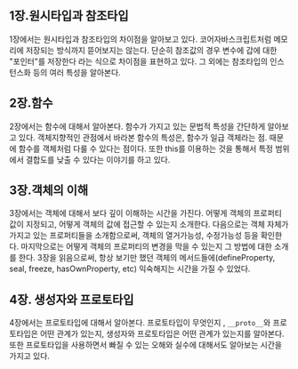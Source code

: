 
## 1장.원시타입과 참조타입 

1장에서는 원시타입과 참조타입의 차이점을 알아보고 있다. 코어자바스크립트처럼 메모리에 저장되는 방식까지 뜯어보지는 않는다. 단순히 참조값의 경우 변수에 갑에 대한 "포인터"를 저장한다 라는 식으로 차이점을 표현하고 있다. 그 외에는 참조타입의 인스턴스화 등의 여러 특성을 알아본다. 

## 2장.함수 

2장에서는 함수에 대해서 알아본다. 함수가 가지고 있는 문법적 특성을 간단하게 알아보고 있다. 객체지향적인 관점에서 바라본 함수의 특성은, 함수가 일급 객체라는 점. 때문에 함수를 객체처럼 다룰 수 있다는 점이다. 또한 this를 이용하는 것을 통해서 특정 범위에서 결합도를 낮출 수 있다는 이야기를 하고 있다. 

## 3장.객체의 이해 

3장에서는 객체에 대해서 보다 깊이 이해하는 시간을 가진다. 어떻게 객체의 프로퍼티 값이 지정되고, 어떻게 객체의 값에 접근할 수 있는지 소개한다. 다음으로는 객체 자체가 가지고 있는 프로퍼티들을 소개함으로써, 객체의 열거가능성, 수정가능성 등을 확인한다. 마지막으로는 어떻게 객체의 프로퍼티의 변경을 막을 수 있는지 그 방법에 대한 소개를 한다. 3장을 읽음으로써, 항상 보기만 했던 객체의 메서드들에(defineProperty, seal, freeze, hasOwnProperty, etc) 익숙해지는 시간을 가질 수 있었다. 


## 4장. 생성자와 프로토타입 

4장에서는 프로토타입에 대해서 알아본다. 프로토타입이 무엇인지 , `__proto__`와 프로토타입은 어떤 관계가 있는지, 생성자와 프로토타입은 어떤 관계가 있는지를 알아본다. 또한 프로토타입을 사용하면서 빠질 수 있는 오해와 실수에 대해서도 알아보는 시간을 가지고 있다. 

